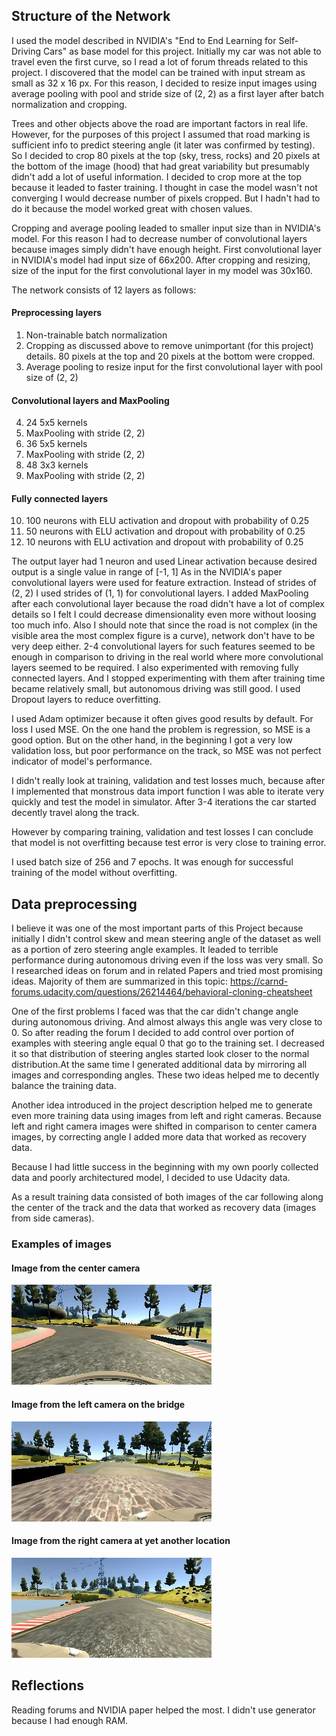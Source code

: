 ## Structure of the Network
I used the model described in NVIDIA's "End to End Learning for Self-Driving Cars" as base model for this project. Initially my car was not able to travel even the first curve, so I read a lot of forum threads related to this project. I discovered that the model can be trained with input stream as small as 32 x 16 px. For this reason, I decided to resize input images using average pooling with pool and stride size of (2, 2) as a first layer after batch normalization and cropping.

Trees and other objects above the road are important factors in real life. However, for the purposes of this project I assumed that road marking is sufficient info to predict steering angle (it later was confirmed by testing). So I decided to crop 80 pixels at the top (sky, tress, rocks) and 20 pixels at the bottom of the image (hood) that had great variability but presumably didn't add a lot of useful information. I decided to crop more at the top because it leaded to faster training. I thought in case the model wasn't not converging I would decrease number of pixels cropped. But I hadn't had to do it because the model worked great with chosen values.

Cropping and average pooling leaded to smaller input size than in NVIDIA's model. For this reason I had to decrease number of convolutional layers because images simply didn't have enough height. First convolutional layer in NVIDIA's model had input size of 66x200. After cropping and resizing, size of the input for the first convolutional layer in my model was 30x160.

The network consists of 12 layers as follows:

#### Preprocessing layers
1. Non-trainable batch normalization
2. Cropping as discussed above to remove unimportant (for this project) details. 80 pixels at the top and 20 pixels at the bottom were cropped.
3. Average pooling to resize input for the first convolutional layer with pool size of (2, 2)

#### Convolutional layers and MaxPooling
4. 24 5x5 kernels
5. MaxPooling with stride (2, 2)
6. 36 5x5 kernels
7. MaxPooling with stride (2, 2)
8. 48 3x3 kernels
9. MaxPooling with stride (2, 2)

#### Fully connected layers
10. 100 neurons with ELU activation and dropout with probability of 0.25
11. 50 neurons with ELU activation and dropout with probability of 0.25
12. 10 neurons with ELU activation and dropout with probability of 0.25

The output layer had 1 neuron and used Linear activation because desired output is a single value in range of [-1, 1]
As in the NVIDIA's paper convolutional layers were used for feature extraction. Instead of strides of (2, 2) I used strides of (1, 1) for convolutional layers. I added MaxPooling after each convolutional layer because the road didn't have a lot of complex details so I felt I could decrease dimensionality even more without loosing too much info. Also I should note that since the road is not complex (in the visible area the most complex figure is a curve), network don't have to be very deep either. 2-4 convolutional layers for such features seemed to be enough in comparison to driving in the real world where more convolutional layers seemed to be required. I also experimented with removing fully connected layers. And I stopped experimenting with them after training time became relatively small, but autonomous driving was still good. I used Dropout layers to reduce overfitting.

I used Adam optimizer because it often gives good results by default. For loss I used MSE. On the one hand the problem is regression, so MSE is a good option. But on the other hand, in the beginning I got a very low validation loss, but poor performance on the track, so MSE was not perfect indicator of model's performance.

I didn't really look at training, validation and test losses much, because after I implemented that monstrous data import function I was able to iterate very quickly and test the model in simulator. After 3-4 iterations the car started decently travel along the track.

However by comparing training, validation and test losses I can conclude that model is not overfitting because test error is very close to training error.

I used batch size of 256 and 7 epochs. It was enough for successful training of the model without overfitting.

## Data preprocessing
I believe it was one of the most important parts of this Project because initially I didn't control skew and mean steering angle of the dataset as well as a portion of zero steering angle examples. It leaded to terrible performance during autonomous driving even if the loss was very small. So I researched ideas on forum and in related Papers and tried most promising ideas. Majority of them are summarized in this topic: https://carnd-forums.udacity.com/questions/26214464/behavioral-cloning-cheatsheet

One of the first problems I faced was that the car didn't change angle during autonomous driving. And almost always this angle was very close to 0. So after reading the forum I decided to add control over portion of examples with steering angle equal 0 that go to the training set. I decreased it so that distribution of steering angles started look closer to the normal distribution.At the same time I generated additional data by mirroring all images and corresponding angles. These two ideas helped me to decently balance the training data.

Another idea introduced in the project description helped me to generate even more training data using images from left and right cameras. Because left and right camera images were shifted in comparison to center camera images, by correcting angle I added more data that worked as recovery data.

Because I had little success in the beginning with my own poorly collected data and poorly architectured model, I decided to use Udacity data.

As a result training data consisted of both images of the car following along the center of the track and the data that worked as recovery data (images from side cameras).

### Examples of images
#### Image from the center camera
![Center image](images/center_2016_12_01_13_31_13_482.jpg "Image from center camera")
#### Image from the left camera on the bridge
![Left image](images/left_2016_12_01_13_42_03_116.jpg "Image from left camera")


#### Image from the right camera at yet another location
![Right image](images/right_2016_12_01_13_43_44_755.jpg "Image from right camera")


## Reflections
Reading forums and NVIDIA paper helped the most.
I didn't use generator because I had enough RAM.
